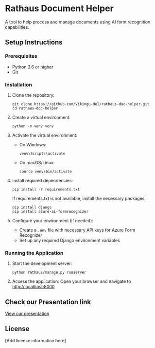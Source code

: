 # Rathaus Document Helper

A tool to help process and manage documents using AI form recognition capabilities.

## Setup Instructions

### Prerequisites
- Python 3.6 or higher
- Git

### Installation

1. Clone the repository:
   ```
   git clone https://github.com/Vikingu-del/rathaus-doc-helper.git
   cd rathaus-doc-helper
   ```

2. Create a virtual environment:
   ```
   python -m venv venv
   ```

3. Activate the virtual environment:
   - On Windows:
     ```
     venv\Scripts\activate
     ```
   - On macOS/Linux:
     ```
     source venv/bin/activate
     ```

4. Install required dependencies:
   ```
   pip install -r requirements.txt
   ```
   
   If requirements.txt is not available, install the necessary packages:
   ```
   pip install django
   pip install azure-ai-formrecognizer
   ```

5. Configure your environment (if needed):
   - Create a `.env` file with necessary API keys for Azure Form Recognizer
   - Set up any required Django environment variables

### Running the Application

1. Start the development server:
   ```
   python rathaus/manage.py runserver
   ```

3. Access the application:
   Open your browser and navigate to [http://localhost:8000](http://localhost:8000)

## Check our Presentation link

[View our presentation](https://prezi.com/view/kyRUPFPYCGYUUdbuIELq/)

## License

[Add license information here]